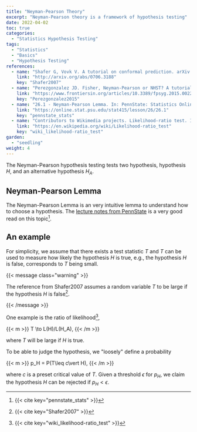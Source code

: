 ```yaml
---
title: "Neyman-Pearson Theory"
excerpt: "Neyman-Pearson theory is a framework of hypothesis testing"
date: 2022-04-02
toc: true
categories:
  - "Statistics Hypothesis Testing"
tags:
  - "Statistics"
  - "Basics"
  - "Hypothesis Testing"
references:
  - name: "Shafer G, Vovk V. A tutorial on conformal prediction. arXiv [cs.LG]. 2007. Available: http://arxiv.org/abs/0706.3188"
    link: "http://arxiv.org/abs/0706.3188"
    key: "Shafer2007"
  - name: "Perezgonzalez JD. Fisher, Neyman-Pearson or NHST? A tutorial for teaching data testing. Front Psychol. 2015;6: 223. doi:10.3389/fpsyg.2015.00223"
    link: "https://www.frontiersin.org/articles/10.3389/fpsyg.2015.00223/full"
    key: "Perezgonzalez2015"
  - name: "26.1 - Neyman-Pearson Lemma. In: PennState: Statistics Online Courses [Internet]. [cited 2 Apr 2022]. Available: https://online.stat.psu.edu/stat415/lesson/26/26.1"
    link: "https://online.stat.psu.edu/stat415/lesson/26/26.1"
    key: "pennstate_stats"
  - name: "Contributors to Wikimedia projects. Likelihood-ratio test. In: Wikipedia [Internet]. 10 Jun 2021 [cited 2 Apr 2022]. Available: https://en.wikipedia.org/wiki/Likelihood-ratio_test"
    link: "https://en.wikipedia.org/wiki/Likelihood-ratio_test"
    key: "wiki_likelihood-ratio_test"
garden:
  - "seedling"
weight: 4
---
```


The Neyman-Pearson hypothesis testing tests two hypothesis, hypothesis $H$, and an alternative hypothesis $H_A$.

## Neyman-Pearson Lemma

The Neyman-Pearson Lemma is an very intuitive lemma to understand how to choose a hypothesis. The [lecture notes from PennState](https://online.stat.psu.edu/stat415/lesson/26/26.1) is a very good read on this topic[^pennstate_stats].


## An example


For simplicity, we assume that there exists a test statistic $T$ and $T$ can be used to measure how likely the hypothesis $H$ is true, e.g., the hypothesis $H$ is false, corresponds to $T$ being small.

{{< message class="warning" >}}

The reference from Shafer2007 assumes a random variable $T$ to be large if the hypothesis $H$ is false[^Shafer2007].

{{< /message >}}

One example is the ratio of likelihood[^wiki_likelihood-ratio_test],


{{< m >}}
T \to L(H)/L(H_A),
{{< /m >}}

where $T$ will be large if $H$ is true.


To be able to judge the hypothesis, we "loosely" define a probability

{{< m >}}
p_H = P(T\leq c\vert H),
{{< /m >}}

where $c$ is a preset critical value of $T$. Given a threshold $\epsilon$ for $p_H$, we claim the hypothesis $H$ can be rejected if $p_H<\epsilon$.





[^Shafer2007]: {{< cite key="Shafer2007" >}}
[^Perezgonzalez2015]: {{< cite key="Perezgonzalez2015" >}}
[^pennstate_stats]: {{< cite key="pennstate_stats" >}}
[^wiki_likelihood-ratio_test]: {{< cite key="wiki_likelihood-ratio_test" >}}
